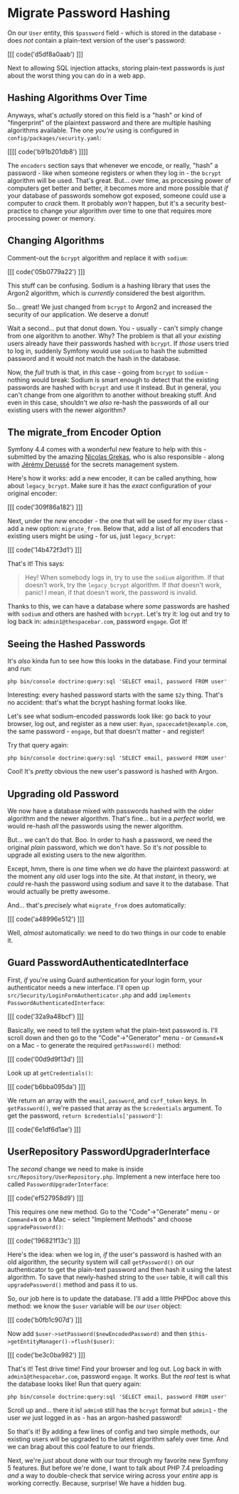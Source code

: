 # Migrate Password Hashing

On our `User` entity, this `$password` field - which is stored in the database -
does *not* contain a plain-text version of the user's password:

[[[ code('d5df8a0aab') ]]]

Next to allowing SQL injection attacks, storing plain-text passwords is *just*
about the worst thing you can do in a web app.

## Hashing Algorithms Over Time

Anyways, what's *actually* stored on this field is a "hash" or kind of "fingerprint"
of the plaintext password and there are multiple hashing algorithms available.
The one *you're* using is configured in `config/packages/security.yaml`:

[[[[ code('b91b201db8') ]]]]

The `encoders` section says that whenever we encode, or really, "hash" a password -
like when someone registers or when they log in - the `bcrypt` algorithm will be
used. That's great. But... over time, as processing power of computers get better
and better, it becomes more and more possible that *if* your database of passwords
somehow got exposed, someone could use a computer to *crack* them. It probably
*won't* happen, but it's a security best-practice to change your algorithm over
time to one that requires more processing power or memory.

## Changing Algorithms

Comment-out the `bcrypt` algorithm and replace it with `sodium`:

[[[ code('05b0779a22') ]]]

This stuff can be confusing. Sodium is a hashing library that uses the
Argon2 algorithm, which is *currently* considered the best algorithm.

So... great! We just changed from `bcrypt` to Argon2 and increased the security
of our application. We deserve a donut!

Wait a second... put that donut down. You - usually - can't simply change from
one algorithm to another. Why? The problem is that all your *existing* users
already have their passwords hashed with `bcrypt`. If *those* users tried to log in,
suddenly Symfony would use `sodium` to hash the submitted password and it would
not match the hash in the database.

Now, the *full* truth is that, in *this* case - going from `bcrypt` to `sodium` -
nothing would break: Sodium is smart enough to detect that the existing passwords
are hashed with `bcrypt` and use it instead. But in general, you can't change from
one algorithm to another without breaking stuff. And even in this case, shouldn't
we *also* re-hash the passwords of all our existing users with the newer algorithm?

## The migrate_from Encoder Option

Symfony 4.4 comes with a wonderful new feature to help with this - submitted by
the amazing [Nicolas Grekas](https://github.com/nicolas-grekas), who is also
responsible - along with [Jérémy Derussé](https://github.com/jderusse)
for the secrets management system.

Here's how it works: add a new encoder, it can be called anything, how about
`legacy_bcrypt`. Make sure it has the *exact* configuration of your original
encoder:

[[[ code('309f86a182') ]]]

Next, under the *new* encoder - the one that will be used for my `User` class -
add a new option: `migrate_from`. Below that, add a list of all encoders that
existing users might be using - for us, just `legacy_bcrypt`:

[[[ code('14b472f3d1') ]]]

That's it! This says:

> Hey! When somebody logs in, try to use the `sodium` algorithm. If that doesn't
> work, try the `legacy_bcrypt` algorithm. If *that* doesn't work, panic! I mean,
> if that doesn't work, the password is invalid.

Thanks to this, we can have a database where *some* passwords are hashed with
`sodium` and others are hashed with `bcrypt`. Let's try it: log out and try to log
back in: `admin1@thespacebar.com`, password `engage`. Got it!

## Seeing the Hashed Passwords

It's *also* kinda fun to see how this looks in the database. Find your terminal
and run:

```terminal
php bin/console doctrine:query:sql 'SELECT email, password FROM user'
```

Interesting: every hashed password starts with the same `$2y` thing. That's no
accident: that's what the bcrypt hashing format looks like.

Let's see what sodium-encoded passwords look like: go back to your browser, log
out, and register as a new user: `Ryan`, `spacecadet@example.com`, the same
password - `engage`, but that doesn't matter - and register!

Try that query again:

```terminal-silent
php bin/console doctrine:query:sql 'SELECT email, password FROM user'
```

Cool! It's *pretty* obvious the new user's password is hashed with Argon.

## Upgrading old Password

We now have a database mixed with passwords hashed with the older algorithm and
the newer algorithm. That's fine... but in a *perfect* world, we would re-hash
*all* the passwords using the newer algorithm.

But... we can't do that. Boo. In order to hash a password, we need the original
*plain* password, which we don't have. So it's *not* possible to upgrade all
existing users to the new algorithm.

Except, hmm, there is *one* time when we *do* have the plaintext password: at
the moment any old user logs into the site. At that *instant*, in theory, we
*could* re-hash the password using sodium and save it to the database. That
would actually be pretty awesome.

And... that's *precisely* what  `migrate_from` does automatically:

[[[ code('a48996e512') ]]]

Well, *almost* automatically: we need to do two things in our code to enable it.

## Guard PasswordAuthenticatedInterface

First, *if* you're using Guard authentication for your login form, your
authenticator needs a new interface. I'll open up
`src/Security/LoginFormAuthenticator.php` and add
`implements PasswordAuthenticatedInterface`:

[[[ code('32a9a48bcf') ]]]

Basically, we need to tell the system what the plain-text password is. I'll scroll
down and then go to the "Code"->"Generator" menu - or `Command`+`N` on a Mac - to
generate the required `getPassword()` method:

[[[ code('00d9d9f13d') ]]]

Look up at `getCredentials()`:

[[[ code('b6bba095da') ]]]

We return an array with the `email`, `password`, and `csrf_token` keys.
In `getPassword()`, we're passed that array as the `$credentials` argument.
To get the password, `return $credentials['password']`:

[[[ code('6e1df6d1ae') ]]]

## UserRepository PasswordUpgraderInterface

The *second* change we need to make is inside `src/Repository/UserRepository.php`.
Implement a new interface here too called `PasswordUpgraderInterface`:

[[[ code('ef527958d9') ]]]

This requires one new method. Go to the "Code"->"Generate" menu - or `Command`+`N`
on a Mac - select "Implement Methods" and choose `upgradePassword()`:

[[[ code('196821f13c') ]]]

Here's the idea: when we log in, *if* the user's password is hashed with an old
algorithm, the security system will call `getPassword()` on our authenticator
to get the plain-text password and then hash it using the latest algorithm.
To save that newly-hashed string to the `user` table, it will call this
`upgradePassword()` method and pass it to us.

So, our job here is to update the database. I'll add a little PHPDoc above this
method: we know the `$user` variable will be *our* `User` object:

[[[ code('b0fb1c907d') ]]]

Now add `$user->setPassword($newEncodedPassword)` and then
`$this->getEntityManager()->flush($user)`:

[[[ code('be3c0ba982') ]]]

That's it! Test drive time! Find your browser and log out. Log back in with
`admin1@thespacebar.com`, password `engage`. It works. But the *real* test is what
the database looks like! Run that query again:

```terminal-silent
php bin/console doctrine:query:sql 'SELECT email, password FROM user'
```

Scroll up and... there it is! `admin0` still has the `bcrypt` format but `admin1` -
the user *we* just logged in as - has an argon-hashed password!

So that's it! By adding a few lines of config and two simple methods, our existing
users will be upgraded to the latest algorithm safely over time. And we can brag
about this cool feature to our friends.

Next, we're *just* about done with our tour through my favorite new Symfony 5
features. But before we're done, I want to talk about PHP 7.4 preloading *and*
a way to double-check that service wiring across your *entire* app is working
correctly. Because, surprise! We have a hidden bug.
